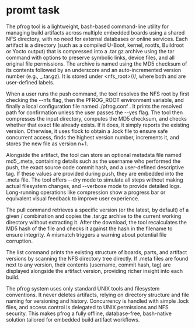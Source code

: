 # promt task

The pfrog tool is a lightweight, bash-based command-line utility for managing build artifacts across multiple embedded boards using a shared NFS directory, with no need for external databases or online services. Each artifact is a directory (such as a compiled U-Boot, kernel, rootfs, Buildroot or Yocto output) that is compressed into a .tar.gz archive using the tar command with options to preserve symbolic links, device files, and all original file permissions. The archive is named using the MD5 checksum of its contents followed by an underscore and an auto-incremented version number (e.g., <md5>_<n>.tar.gz). It is stored under <nfs_root>/<board>/<part>/, where both <board> and <part> are user-defined labels.

When a user runs the push command, the tool resolves the NFS root by first checking the --nfs flag, then the PFROG_ROOT environment variable, and finally a local configuration file named ./pfrog.conf . It prints the resolved path for confirmation unless the user passes the --yes flag. The tool then compresses the input directory, computes the MD5 checksum, and checks whether that exact file already exists. If it does, it simply reports the existing version. Otherwise, it uses flock to obtain a .lock file to ensure safe concurrent access, finds the highest version number, increments it, and stores the new file as version n+1.

Alongside the artifact, the tool can store an optional metadata file named md5_<n>.meta, containing details such as the username who performed the push, the exact source code commit hash, and a user-defined descriptive tag. If these values are provided during push, they are embedded into the .meta file. The tool offers --dry mode to simulate all steps without making actual filesystem changes, and --verbose mode to provide detailed logs. Long-running operations like compression show a progress bar or equivalent visual feedback to improve user experience.

The pull command retrieves a specific version (or the latest, by default) of a given <board>/<part> combination and copies the .tar.gz archive to the current working directory without extracting it. After the download, the tool recalculates the MD5 hash of the file and checks it against the hash in the filename to ensure integrity. A mismatch triggers a warning about potential file corruption.

The list command prints the existing structure of boards, parts, and artifact versions by scanning the NFS directory tree directly. If .meta files are found next to any version, their contents (username, commit hash, tag) are displayed alongside the artifact version, providing richer insight into each build.

The pfrog system uses only standard UNIX tools and filesystem conventions. It never deletes artifacts, relying on directory structure and file naming for versioning and history. Concurrency is handled with simple .lock files, and access control is delegated to UNIX permissions and NFS security. This makes pfrog a fully offline, database-free, bash-native solution tailored for embedded build artifact workflows.